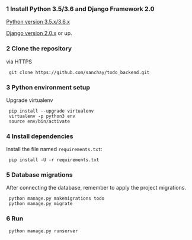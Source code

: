 ### 1 Install Python 3.5/3.6 and Django Framework 2.0
 
 [Python version 3.5.x/3.6.x](https://www.python.org/downloads/)
 
 [Django version 2.0.x](https://docs.djangoproject.com/en/2.0/intro/install/) or up.
 
### 2 Clone the repository
 
 via HTTPS
 
     git clone https://github.com/sanchay/todo_backend.git

 
### 3 Python environment setup
 Upgrade virtualenv

     pip install --upgrade virtualenv 
     virtualenv -p python3 env 
     source env/bin/activate
 

### 4 Install dependencies
 Install the file named `requirements.txt`:
 
     pip install -U -r requirements.txt
 
 
### 5 Database migrations
 After connecting the database, remember to apply the project migrations.
 
     python manage.py makemigrations todo 
     python manage.py migrate
 
### 6 Run

     python manage.py runserver
